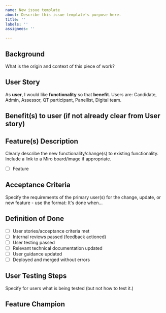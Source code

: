 ```yaml
---
name: New issue template
about: Describe this issue template's purpose here.
title: ''
labels: ''
assignees: ''

---
```


## Background
What is the origin and context of this piece of work?

## User Story
As **user**, I would like **functionality** so that **benefit**. 
Users are: Candidate, Admin, Assessor, QT participant, Panellist, Digital team.

## Benefit(s) to user (if not already clear from User story)

## Feature(s) Description
Clearly describe the new functionality/change(s) to existing functionality.
Include a link to a Miro board/image if appropriate.

- [ ] Feature

## Acceptance Criteria 
Specify the requirements of the primary user(s) for the change, update, or new feature - use the format: 
It's done when...

## Definition of Done
- [ ] User stories/acceptance criteria met
- [ ] Internal reviews passed (feedback actioned)
- [ ] User testing passed
- [ ] Relevant technical documentation updated
- [ ] User guidance updated
- [ ] Deployed and merged without errors

## User Testing Steps
Specify for users what is being tested (but not how to test it.)

## Feature Champion
